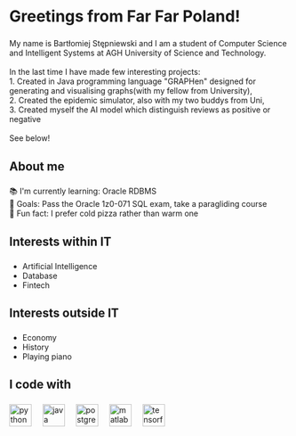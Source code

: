 <h1 align="left">Greetings from Far Far Poland!</h1>

###

My name is Bartłomiej Stępniewski and I am a student of Computer Science and Intelligent Systems at AGH University of Science and Technology.<br><br>In the last time I have made few interesting projects:<br>1. Created in Java programming language "GRAPHen" designed for generating and visualising graphs(with my fellow from University),<br>2. Created the epidemic simulator, also with my two buddys from Uni,<br>3. Created myself the AI model which distinguish reviews as positive or negative<br><br>See below!

###

<h2 align="left">About me</h2>

###

<p align="left">📚 I'm currently learning: Oracle RDBMS<br>🎯 Goals: Pass the Oracle 1z0-071 SQL exam, take a paragliding course<br>🎲 Fun fact: I prefer cold pizza rather than warm one</p>

###

<h2 align="left">Interests within IT</h2>

###

  * Artificial Intelligence
  * Database
  * Fintech

###

<h2 align="left">Interests outside IT</h2>

###
  * Economy
  * History<br>
  * Playing piano
###

<h2 align="left">I code with</h2>

###

<div align="left">
  <img src="https://cdn.jsdelivr.net/gh/devicons/devicon/icons/python/python-original.svg" height="40" alt="python logo"  />
  <img width="12" />
  <img src="https://cdn.jsdelivr.net/gh/devicons/devicon/icons/java/java-original.svg" height="40" alt="java logo"  />
  <img width="12" />
  <img src="https://cdn.jsdelivr.net/gh/devicons/devicon/icons/postgresql/postgresql-original.svg" height="40" alt="postgresql logo"  />
  <img width="12" />
  <img src="https://cdn.jsdelivr.net/gh/devicons/devicon/icons/matlab/matlab-original.svg" height="40" alt="matlab logo"  />
  <img width="12" />
  <img src="https://cdn.jsdelivr.net/gh/devicons/devicon/icons/tensorflow/tensorflow-original.svg" height="40" alt="tensorflow logo"  />
</div>

###
